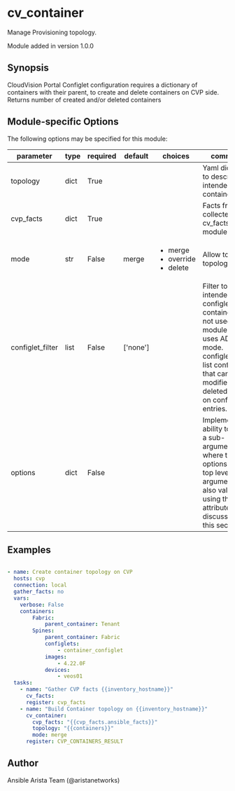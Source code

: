 # cv_container

Manage Provisioning topology.

Module added in version 1.0.0
## Synopsis

CloudVision Portal Configlet configuration requires a dictionary of containers with their parent, to create and delete containers on CVP side.
Returns number of created and/or deleted containers

## Module-specific Options

The following options may be specified for this module:

| parameter | type | required | default | choices | comments |
| ------------- |-------------| ---------|----------- |--------- |--------- |
| topology  |   dict | True  |  | | Yaml dictionary to describe intended containers. |
| cvp_facts  |   dict | True  |  | | Facts from CVP collected by cv_facts module. |
| mode  |   str | False  |  merge  | <ul> <li>merge</li>  <li>override</li>  <li>delete</li> </ul> | Allow to save topology or not. |
| configlet_filter  |   list | False  |  ['none']  | | Filter to apply intended set of configlet on containers. If not used, then module only uses ADD mode. configlet_filter list configlets that can be modified or deleted based on configlets entries. |
| options  |   dict | False  |  | | Implements the ability to create a sub-argument_spec, where the sub options of the top level argument are also validated using the attributes discussed in this section. |


## Examples

```yaml

- name: Create container topology on CVP
  hosts: cvp
  connection: local
  gather_facts: no
  vars:
    verbose: False
    containers:
        Fabric:
            parent_container: Tenant
        Spines:
            parent_container: Fabric
            configlets:
                - container_configlet
            images:
                - 4.22.0F
            devices:
                - veos01
  tasks:
    - name: "Gather CVP facts {{inventory_hostname}}"
      cv_facts:
      register: cvp_facts
    - name: "Build Container topology on {{inventory_hostname}}"
      cv_container:
        cvp_facts: "{{cvp_facts.ansible_facts}}"
        topology: "{{containers}}"
        mode: merge
      register: CVP_CONTAINERS_RESULT

```

## Author

Ansible Arista Team (@aristanetworks)

